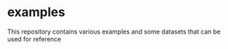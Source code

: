 # examples


This repository contains various examples and some datasets that can be used for reference
